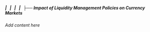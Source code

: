 ##### |   |   |   |   ├── Impact of Liquidity Management Policies on Currency Markets

*Add content here*